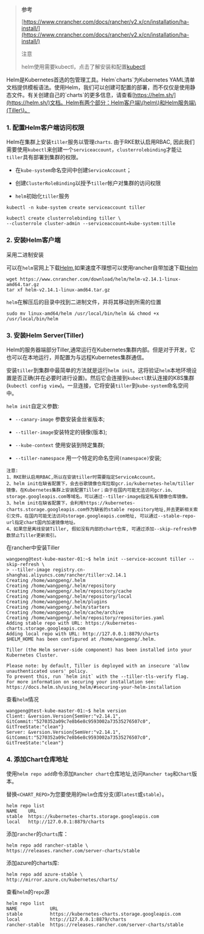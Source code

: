 > **参考**
>
> [https://www.cnrancher.com/docs/rancher/v2.x/cn/installation/ha-install/](https://www.cnrancher.com/docs/rancher/v2.x/cn/installation/ha-install/)
>
> 注意
>
> helm使用需要kubectl，点击了解安装和配置[kubectl](https://www.cnrancher.com/docs/rancher/v2.x/cn/install-prepare/kubectl/ "kubectl")

Helm是Kubernetes首选的包管理工具。Helm\`charts\`为Kubernetes YAML清单文档提供模板语法。使用Helm，我们可以创建可配置的部署，而不仅仅是使用静态文件。有关创建自己的\`charts\`的更多信息，请查看[https://helm.sh/](https://helm.sh/)文档。Helm有两个部分：Helm客户端\(helm\)和Helm服务端\(Tiller\)。

### 1. 配置Helm客户端访问权限

Helm在集群上安装`tiller`服务以管理`charts`. 由于RKE默认启用RBAC, 因此我们需要使用`kubectl`来创建一个`serviceaccount`，`clusterrolebinding`才能让`tiller`具有部署到集群的权限。

* 在`kube-system`命名空间中创建`ServiceAccount`；

* 创建`ClusterRoleBinding`以授予`tiller`帐户对集群的访问权限

* `helm`初始化`tiller`服务

```shell
kubectl -n kube-system create serviceaccount tiller

kubectl create clusterrolebinding tiller \
--clusterrole cluster-admin --serviceaccount=kube-system:tille
```

### 2. 安装Helm客户端

采用二进制安装

可以在`helm`官网上下载[Helm](https://github.com/helm/helm/releases),如果速度不理想可以使用rancher自带加速下载[Helm](https://www.cnrancher.com/docs/rancher/v2.x/cn/install-prepare/download/helm/)

```shell
wget https://www.cnrancher.com/download/helm/helm-v2.14.1-linux-amd64.tar.gz
tar xf helm-v2.14.1-linux-amd64.tar.gz
```

`helm`在解压后的目录中找到二进制文件，并将其移动到所需的位置

```shell
sudo mv linux-amd64/helm /usr/local/bin/helm && chmod +x /usr/local/bin/helm
```

### 3. 安装Helm Server\(Tiller\)

Helm的服务器端部分Tiller,通常运行在Kubernetes集群内部。但是对于开发，它也可以在本地运行，并配置为与远程Kubernetes集群通信。

安装`tiller`到集群中最简单的方法就是运行`helm init`。这将验证`helm`本地环境设置是否正确\(并在必要时进行设置\)。然后它会连接到`kubectl`默认连接的K8S集群\(`kubectl config view`\)。一旦连接，它将安装`tiller`到`kube-system`命名空间中。

`helm init`自定义参数:

* `--canary-image` 参数安装金丝雀版本;

* `--tiller-image`安装特定的镜像\(版本\);

* `--kube-context` 使用安装到特定集群;

* `--tiller-namespace` 用一个特定的命名空间`(namespace)`安装;

```
注意:
1、RKE默认启用RBAC,所以在安装tiller时需要指定ServiceAccount。
2、helm init在缺省配置下，会去谷歌镜像仓库拉取gcr.io/kubernetes-helm/tiller镜像，在Kubernetes集群上安装配置Tiller；由于在国内可能无法访问gcr.io、storage.googleapis.com等域名，可以通过--tiller-image指定私有镜像仓库镜像。 
3、helm init在缺省配置下，会利用https://kubernetes-charts.storage.googleapis.com作为缺省的stable repository地址,并去更新相关索引文件。在国内可能无法访问storage.googleapis.com地址, 可以通过--stable-repo-url指定chart国内加速镜像地址。 
4、如果您是离线安装Tiller, 假如没有内部的chart仓库, 可通过添加--skip-refresh参数禁止Tiller更新索引。
```

在rancher中安装Tiller

```shell
wangpeng@test-kube-master-01:~$ helm init --service-account tiller --skip-refresh \
> --tiller-image registry.cn-shanghai.aliyuncs.com/rancher/tiller:v2.14.1
Creating /home/wangpeng/.helm 
Creating /home/wangpeng/.helm/repository 
Creating /home/wangpeng/.helm/repository/cache 
Creating /home/wangpeng/.helm/repository/local 
Creating /home/wangpeng/.helm/plugins 
Creating /home/wangpeng/.helm/starters 
Creating /home/wangpeng/.helm/cache/archive 
Creating /home/wangpeng/.helm/repository/repositories.yaml 
Adding stable repo with URL: https://kubernetes-charts.storage.googleapis.com 
Adding local repo with URL: http://127.0.0.1:8879/charts 
$HELM_HOME has been configured at /home/wangpeng/.helm.

Tiller (the Helm server-side component) has been installed into your Kubernetes Cluster.

Please note: by default, Tiller is deployed with an insecure 'allow unauthenticated users' policy.
To prevent this, run `helm init` with the --tiller-tls-verify flag.
For more information on securing your installation see: https://docs.helm.sh/using_helm/#securing-your-helm-installation
```

查看`helm`情况

```shell
wangpeng@test-kube-master-01:~$ helm version
Client: &version.Version{SemVer:"v2.14.1", GitCommit:"5270352a09c7e8b6e8c9593002a73535276507c0", GitTreeState:"clean"}
Server: &version.Version{SemVer:"v2.14.1", GitCommit:"5270352a09c7e8b6e8c9593002a73535276507c0", GitTreeState:"clean"}
```

### 4. 添加Chart仓库地址

使用`helm repo add`命令添加`Rancher chart`仓库地址,访问`Rancher tag`和`Chart`版本。

替换`<CHART_REPO>`为您要使用的`Helm`仓库分支\(即`latest`或`stable`）。

```shell
helm repo list
NAME    URL                                             
stable  https://kubernetes-charts.storage.googleapis.com
local   http://127.0.0.1:8879/charts
```

添加`rancher`的`charts`库：

```shell
helm repo add rancher-stable \
https://releases.rancher.com/server-charts/stable
```

添加azure的charts库:

```shell
helm repo add azure-stable \
http://mirror.azure.cn/kubernetes/charts/
```

查看`helm`的`repo`源

```shell
helm repo list
NAME            URL                                              
stable          https://kubernetes-charts.storage.googleapis.com 
local           http://127.0.0.1:8879/charts                     
rancher-stable  https://releases.rancher.com/server-charts/stable
```



